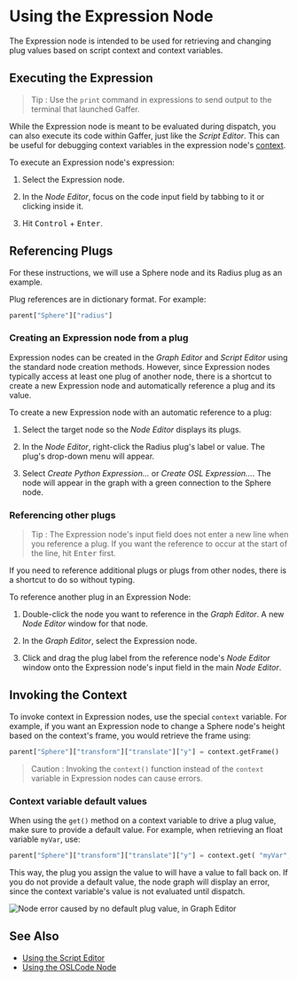 # Using the Expression Node #

The Expression node is intended to be used for retrieving and changing plug values based on script context and context variables.


## Executing the Expression ##

> Tip :
> Use the `print` command in expressions to send output to the terminal that launched Gaffer.

While the Expression node is meant to be evaluated during dispatch, you can also execute its code within Gaffer, just like the _Script Editor_. This can be useful for debugging context variables in the expression node's [context](../../../ScriptingAPI/Context/index.md).

To execute an Expression node's expression:

1. Select the Expression node.

2. In the _Node Editor_, focus on the code input field by tabbing to it or clicking inside it.

3. Hit <kbd>Control</kbd> + <kbd>Enter</kbd>.


## Referencing Plugs ##

For these instructions, we will use a Sphere node and its Radius plug as an example.

Plug references are in dictionary format. For example:

```python
parent["Sphere"]["radius"]
```


### Creating an Expression node from a plug ###

Expression nodes can be created in the _Graph Editor_ and _Script Editor_ using the standard node creation methods. However, since Expression nodes typically access at least one plug of another node, there is a shortcut to create a new Expression node and automatically reference a plug and its value.

To create a new Expression node with an automatic reference to a plug:

1. Select the target node so the _Node Editor_ displays its plugs.

2. In the _Node Editor_, right-click the Radius plug's label or value. The plug's drop-down menu will appear.

3. Select _Create Python Expression..._ or _Create OSL Expression..._. The node will appear in the graph with a green connection to the Sphere node.


### Referencing other plugs ###

> Tip :
> The Expression node's input field does not enter a new line when you reference a plug. If you want the reference to occur at the start of the line, hit <kbd>Enter</kbd> first.

If you need to reference additional plugs or plugs from other nodes, there is a shortcut to do so without typing.

To reference another plug in an Expression Node:

1. Double-click the node you want to reference in the _Graph Editor_. A new _Node Editor_ window for that node.

2. In the _Graph Editor_, select the Expression node.

3. Click and drag the plug label from the reference node's _Node Editor_ window onto the Expression node's input field in the main _Node Editor_.


## Invoking the Context ##

To invoke context in Expression nodes, use the special `context` variable. For example, if you want an Expression node to change a Sphere node's height based on the context's frame, you would retrieve the frame using:

```python
parent["Sphere"]["transform"]["translate"]["y"] = context.getFrame()
```

> Caution :
> Invoking the `context()` function instead of the `context` variable in Expression nodes can cause errors.


### Context variable default values ###

When using the `get()` method on a context variable to drive a plug value, make sure to provide a default value. For example, when retrieving an float variable `myVar`, use:

```python
parent["Sphere"]["transform"]["translate"]["y"] = context.get( "myVar", 0 )
```

This way, the plug you assign the value to will have a value to fall back on. If you do not provide a default value, the node graph will display an error, since the context variable's value is not evaluated until dispatch.

![Node error caused by no default plug value, in Graph Editor](images/graphEditorNodeError.png "Node error caused by no default plug value, in Graph Editor")


## See Also ##

- [Using the Script Editor](../../UsingScriptEditor/index.md)
- [Using the OSLCode Node](../UsingOSLCodeNode/index.md)
